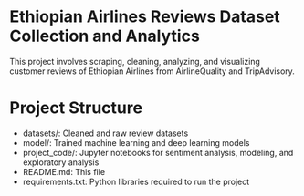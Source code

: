 # Ethiopian Airlines Reviews Dataset Collection and Analytics

This project involves scraping, cleaning, analyzing, and visualizing customer reviews of Ethiopian Airlines from AirlineQuality and TripAdvisory.

# Project Structure

- datasets/: Cleaned and raw review datasets
- model/: Trained machine learning and deep learning models
- project_code/: Jupyter notebooks for sentiment analysis, modeling, and exploratory analysis
- README.md: This file
- requirements.txt: Python libraries required to run the project


